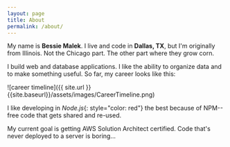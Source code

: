 ```yaml
---
layout: page
title: About
permalink: /about/
---
```


My name is **Bessie Malek**.  I live and code in **Dallas, TX**, but I'm originally from Illinois.  Not the Chicago part.  The other part where they grow corn.

I build web and database applications.  I like the ability to organize data and to make something useful.  So far, my career looks like this:

![career timeline]({{ site.url }}{{site.baseurl}}/assets/images/CareerTimeline.png)

I like developing in *Node.js*{: style="color: red"} the best because of NPM--free code that gets shared and re-used.

My current goal is getting AWS Solution Architect certified.  Code that's never deployed to a server is boring...


